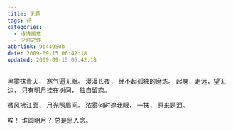 ```yaml
---
title: 无题
tags: 诗
categories:
  - 诗情画意
  - 少时之作
abbrlink: 9b44950b
date: 2009-09-15 06:42:18
updated: 2009-09-15 06:42:18
---
```

黑雾抹青天，
寒气逼无眠。
漫漫长夜，
经不起孤独的磨炼。
起身，走远，望无边，
只有明月挂在树间，
独自留恋。

微风拂江面，
月光照眉间。
浓雾何时遮我眼，
一抹，
原来是泪。

唉！
谁圆明月？
总是思人念。